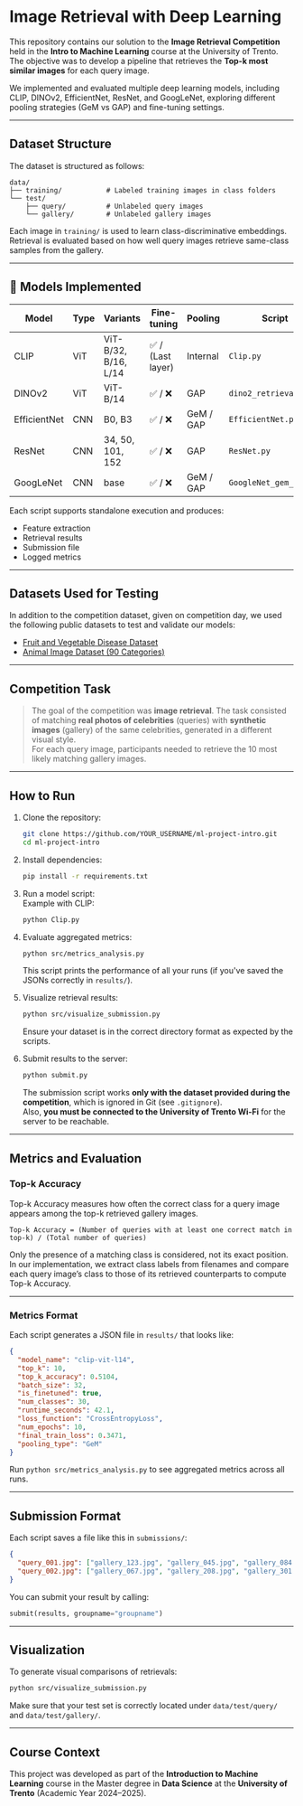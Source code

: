 
# Image Retrieval with Deep Learning

This repository contains our solution to the **Image Retrieval Competition** held in the **Intro to Machine Learning** course at the University of Trento. The objective was to develop a pipeline that retrieves the **Top-k most similar images** for each query image.

We implemented and evaluated multiple deep learning models, including CLIP, DINOv2, EfficientNet, ResNet, and GoogLeNet, exploring different pooling strategies (GeM vs GAP) and fine-tuning settings.

---

## Dataset Structure

The dataset is structured as follows:

```
data/
├── training/           # Labeled training images in class folders
└── test/
    ├── query/          # Unlabeled query images
    └── gallery/        # Unlabeled gallery images
```

Each image in `training/` is used to learn class-discriminative embeddings. Retrieval is evaluated based on how well query images retrieve same-class samples from the gallery.

---

## 🚀 Models Implemented

| Model         | Type      | Variants         | Fine-tuning | Pooling     | Script                         |
|---------------|-----------|------------------|-------------|-------------|--------------------------------|
| CLIP          | ViT       | ViT-B/32, B/16, L/14 | ✅ / (Last layer) | Internal    | `Clip.py`                      |
| DINOv2        | ViT       | ViT-B/14          | ✅ / ❌     | GAP         | `dino2_retrieval_*.py`         |
| EfficientNet  | CNN       | B0, B3            | ✅ / ❌     | GeM / GAP   | `EfficientNet.py`              |
| ResNet        | CNN       | 34, 50, 101, 152 | ✅ / ❌   | GAP         | `ResNet.py`                    |
| GoogLeNet     | CNN       | base              | ✅ / ❌     | GeM / GAP   | `GoogleNet_gem_gap.py`         |

Each script supports standalone execution and produces:
- Feature extraction
- Retrieval results
- Submission file
- Logged metrics

---

## Datasets Used for Testing

In addition to the competition dataset, given on competition day, we used the following public datasets to test and validate our models:

- [Fruit and Vegetable Disease Dataset](https://www.kaggle.com/datasets/muhammad0subhan/fruit-and-vegetable-disease-healthy-vs-rotten)  
- [Animal Image Dataset (90 Categories)](https://www.kaggle.com/datasets/iamsouravbanerjee/animal-image-dataset-90-different-animals)

---

## Competition Task

> The goal of the competition was **image retrieval**. The task consisted of matching **real photos of celebrities** (queries) with **synthetic images** (gallery) of the same celebrities, generated in a different visual style.  
> For each query image, participants needed to retrieve the 10 most likely matching gallery images.

---

## How to Run

1. Clone the repository:
   ```bash
   git clone https://github.com/YOUR_USERNAME/ml-project-intro.git
   cd ml-project-intro
   ```

2. Install dependencies:  
   ```bash
   pip install -r requirements.txt
   ```

3. Run a model script:  
   Example with CLIP:
   ```bash
   python Clip.py
   ```

4. Evaluate aggregated metrics:  
   ```bash
   python src/metrics_analysis.py
   ```
   This script prints the performance of all your runs (if you've saved the JSONs correctly in `results/`).

5. Visualize retrieval results:  
   ```bash
   python src/visualize_submission.py
   ```
   Ensure your dataset is in the correct directory format as expected by the scripts.

6. Submit results to the server:  
   ```bash
   python submit.py
   ```
   The submission script works **only with the dataset provided during the competition**, which is ignored in Git (see `.gitignore`).  
   Also, **you must be connected to the University of Trento Wi-Fi** for the server to be reachable.

---

## Metrics and Evaluation

### Top-k Accuracy

Top-k Accuracy measures how often the correct class for a query image appears among the top-k retrieved gallery images.

```
Top-k Accuracy = (Number of queries with at least one correct match in top-k) / (Total number of queries)
```

Only the presence of a matching class is considered, not its exact position. In our implementation, we extract class labels from filenames and compare each query image’s class to those of its retrieved counterparts to compute Top-k Accuracy.

---

### Metrics Format

Each script generates a JSON file in `results/` that looks like:

```json
{
  "model_name": "clip-vit-l14",
  "top_k": 10,
  "top_k_accuracy": 0.5104,
  "batch_size": 32,
  "is_finetuned": true,
  "num_classes": 30,
  "runtime_seconds": 42.1,
  "loss_function": "CrossEntropyLoss",
  "num_epochs": 10,
  "final_train_loss": 0.3471,
  "pooling_type": "GeM"
}
```

Run `python src/metrics_analysis.py` to see aggregated metrics across all runs.

---

## Submission Format

Each script saves a file like this in `submissions/`:

```json
{
  "query_001.jpg": ["gallery_123.jpg", "gallery_045.jpg", "gallery_084.jpg"],
  "query_002.jpg": ["gallery_067.jpg", "gallery_208.jpg", "gallery_301.jpg"]
}
```

You can submit your result by calling:

```python
submit(results, groupname="groupname")
```

---

## Visualization

To generate visual comparisons of retrievals:

```bash
python src/visualize_submission.py
```

Make sure that your test set is correctly located under `data/test/query/` and `data/test/gallery/`.

---

## Course Context

This project was developed as part of the **Introduction to Machine Learning** course in the Master degree in **Data Science** at the **University of Trento** (Academic Year 2024–2025).
